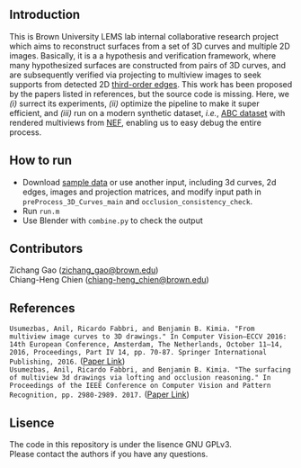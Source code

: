 ## Introduction
This is Brown University LEMS lab internal collaborative research project which aims to reconstruct surfaces from a set of 3D curves and multiple 2D images. Basically, it is a a hypothesis and verification framework, where many hypothesized surfaces are constructed from pairs of 3D curves, and are subsequently verified via projecting to multiview images to seek supports from detected 2D [third-order edges](https://github.com/C-H-Chien/Third-Order-Edge-Detector). This work has been proposed by the papers listed in references, but the source code is missing. Here, we *(i)* surrect its experiments, *(ii)* optimize the pipeline to make it super efficient, and *(iii)* run on a modern synthetic dataset, *i.e.*, [ABC dataset](https://deep-geometry.github.io/abc-dataset/) with rendered multiviews from [NEF](https://github.com/yunfan1202/NEF_code), enabling us to easy debug the entire process. <br />

## How to run
- Download [sample data](https://drive.google.com/file/d/1gYFKFiUe2GCFWLKpOgJ_s1Fn8xTjoQqE/view?usp=drive_link) or use another input, including 3d curves, 2d edges, images and projection matrices, and modify input path in ``preProcess_3D_Curves_main`` and ``occlusion_consistency_check``.
- Run ``run.m``
- Use Blender with ``combine.py`` to check the output

## Contributors
Zichang Gao (zichang_gao@brown.edu) <br />
Chiang-Heng Chien (chiang-heng_chien@brown.edu)

## References
``Usumezbas, Anil, Ricardo Fabbri, and Benjamin B. Kimia. "From multiview image curves to 3D drawings." In Computer Vision–ECCV 2016: 14th European Conference, Amsterdam, The Netherlands, October 11–14, 2016, Proceedings, Part IV 14, pp. 70-87. Springer International Publishing, 2016.`` ([Paper Link](https://link.springer.com/chapter/10.1007/978-3-319-46493-0_5)) <br />
``Usumezbas, Anil, Ricardo Fabbri, and Benjamin B. Kimia. "The surfacing of multiview 3d drawings via lofting and occlusion reasoning." In Proceedings of the IEEE Conference on Computer Vision and Pattern Recognition, pp. 2980-2989. 2017.`` ([Paper Link](https://openaccess.thecvf.com/content_cvpr_2017/html/Usumezbas_The_Surfacing_of_CVPR_2017_paper.html))

## Lisence
The code in this repository is under the lisence GNU GPLv3. <br />
Please contact the authors if you have any questions.
